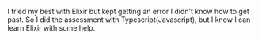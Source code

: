 I tried my best with Elixir but kept getting an error I didn't know how to get past. So I did the assessment with Typescript(Javascript), but
I know I can learn Elixir with some help. 